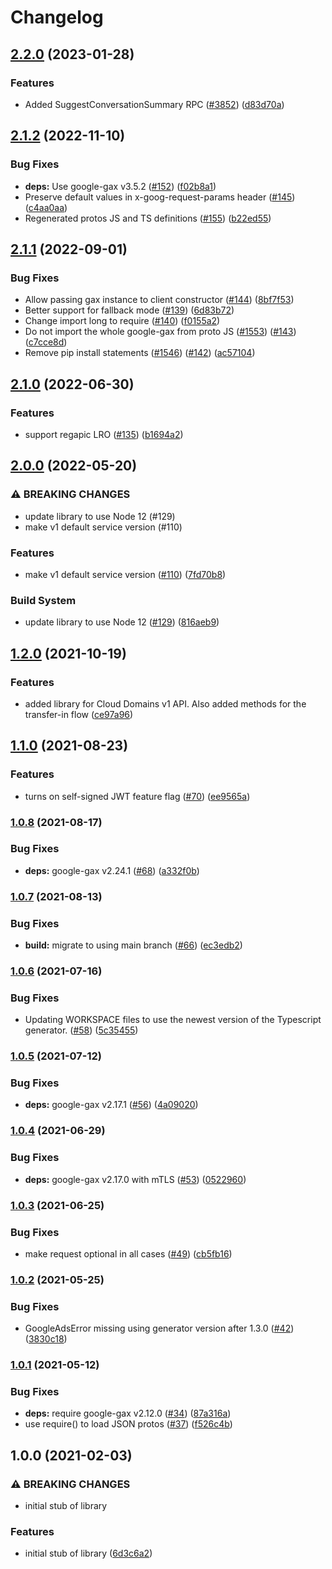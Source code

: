 # Changelog

## [2.2.0](https://github.com/googleapis/google-cloud-node/compare/domains-v2.1.2...domains-v2.2.0) (2023-01-28)


### Features

* Added SuggestConversationSummary RPC ([#3852](https://github.com/googleapis/google-cloud-node/issues/3852)) ([d83d70a](https://github.com/googleapis/google-cloud-node/commit/d83d70a25f78812a44c4476b2149fbdef0a2baa1))

## [2.1.2](https://github.com/googleapis/nodejs-domains/compare/v2.1.1...v2.1.2) (2022-11-10)


### Bug Fixes

* **deps:** Use google-gax v3.5.2 ([#152](https://github.com/googleapis/nodejs-domains/issues/152)) ([f02b8a1](https://github.com/googleapis/nodejs-domains/commit/f02b8a167db37ef21410d0bdd3c656b9a7d471f9))
* Preserve default values in x-goog-request-params header ([#145](https://github.com/googleapis/nodejs-domains/issues/145)) ([c4aa0aa](https://github.com/googleapis/nodejs-domains/commit/c4aa0aa2324f365e4c700da916f399174b016ade))
* Regenerated protos JS and TS definitions ([#155](https://github.com/googleapis/nodejs-domains/issues/155)) ([b22ed55](https://github.com/googleapis/nodejs-domains/commit/b22ed5506ac16662b555793d41844619ed7b9889))

## [2.1.1](https://github.com/googleapis/nodejs-domains/compare/v2.1.0...v2.1.1) (2022-09-01)


### Bug Fixes

* Allow passing gax instance to client constructor ([#144](https://github.com/googleapis/nodejs-domains/issues/144)) ([8bf7f53](https://github.com/googleapis/nodejs-domains/commit/8bf7f53f0011f89c87ee182ddf75dcc3c5cef188))
* Better support for fallback mode ([#139](https://github.com/googleapis/nodejs-domains/issues/139)) ([6d83b72](https://github.com/googleapis/nodejs-domains/commit/6d83b72d9ad9998d5ded5a1ad8aed4f464917b6f))
* Change import long to require ([#140](https://github.com/googleapis/nodejs-domains/issues/140)) ([f0155a2](https://github.com/googleapis/nodejs-domains/commit/f0155a211d70255155664a9776857cd37e9d46bf))
* Do not import the whole google-gax from proto JS ([#1553](https://github.com/googleapis/nodejs-domains/issues/1553)) ([#143](https://github.com/googleapis/nodejs-domains/issues/143)) ([c7cce8d](https://github.com/googleapis/nodejs-domains/commit/c7cce8db16bd58052bc6ac5226638ac07bc398c4))
* Remove pip install statements ([#1546](https://github.com/googleapis/nodejs-domains/issues/1546)) ([#142](https://github.com/googleapis/nodejs-domains/issues/142)) ([ac57104](https://github.com/googleapis/nodejs-domains/commit/ac571044a6299ee5b427b4d8adc84c358cee2cdd))

## [2.1.0](https://github.com/googleapis/nodejs-domains/compare/v2.0.0...v2.1.0) (2022-06-30)


### Features

* support regapic LRO ([#135](https://github.com/googleapis/nodejs-domains/issues/135)) ([b1694a2](https://github.com/googleapis/nodejs-domains/commit/b1694a2669359b73efb7860fb30bafa60af77ca2))

## [2.0.0](https://github.com/googleapis/nodejs-domains/compare/v1.2.0...v2.0.0) (2022-05-20)


### ⚠ BREAKING CHANGES

* update library to use Node 12 (#129)
* make v1 default service version (#110)

### Features

* make v1 default service version ([#110](https://github.com/googleapis/nodejs-domains/issues/110)) ([7fd70b8](https://github.com/googleapis/nodejs-domains/commit/7fd70b868314778e49c9d21eff398e0aae7a41c4))


### Build System

* update library to use Node 12 ([#129](https://github.com/googleapis/nodejs-domains/issues/129)) ([816aeb9](https://github.com/googleapis/nodejs-domains/commit/816aeb9a7137e0a3956005d8ffbcd2a2e6b3e6bb))

## [1.2.0](https://www.github.com/googleapis/nodejs-domains/compare/v1.1.0...v1.2.0) (2021-10-19)


### Features

* added library for Cloud Domains v1 API. Also added methods for the transfer-in flow ([ce97a96](https://www.github.com/googleapis/nodejs-domains/commit/ce97a96ef13e9a73a69b05b59729d2d4172adafc))

## [1.1.0](https://www.github.com/googleapis/nodejs-domains/compare/v1.0.8...v1.1.0) (2021-08-23)


### Features

* turns on self-signed JWT feature flag ([#70](https://www.github.com/googleapis/nodejs-domains/issues/70)) ([ee9565a](https://www.github.com/googleapis/nodejs-domains/commit/ee9565a2a5f0971ea530ccd478cfe55467bfc4d9))

### [1.0.8](https://www.github.com/googleapis/nodejs-domains/compare/v1.0.7...v1.0.8) (2021-08-17)


### Bug Fixes

* **deps:** google-gax v2.24.1 ([#68](https://www.github.com/googleapis/nodejs-domains/issues/68)) ([a332f0b](https://www.github.com/googleapis/nodejs-domains/commit/a332f0b54c14da104bca7c1ba691a57797ec64a5))

### [1.0.7](https://www.github.com/googleapis/nodejs-domains/compare/v1.0.6...v1.0.7) (2021-08-13)


### Bug Fixes

* **build:** migrate to using main branch ([#66](https://www.github.com/googleapis/nodejs-domains/issues/66)) ([ec3edb2](https://www.github.com/googleapis/nodejs-domains/commit/ec3edb2750b7e393d8452c42f36a20a1c4fc8778))

### [1.0.6](https://www.github.com/googleapis/nodejs-domains/compare/v1.0.5...v1.0.6) (2021-07-16)


### Bug Fixes

* Updating WORKSPACE files to use the newest version of the Typescript generator. ([#58](https://www.github.com/googleapis/nodejs-domains/issues/58)) ([5c35455](https://www.github.com/googleapis/nodejs-domains/commit/5c35455f992ecdfb0fb71d74265dede9151bbd2b))

### [1.0.5](https://www.github.com/googleapis/nodejs-domains/compare/v1.0.4...v1.0.5) (2021-07-12)


### Bug Fixes

* **deps:** google-gax v2.17.1 ([#56](https://www.github.com/googleapis/nodejs-domains/issues/56)) ([4a09020](https://www.github.com/googleapis/nodejs-domains/commit/4a090203e334403c7f4ef520834de61d53d400f6))

### [1.0.4](https://www.github.com/googleapis/nodejs-domains/compare/v1.0.3...v1.0.4) (2021-06-29)


### Bug Fixes

* **deps:** google-gax v2.17.0 with mTLS ([#53](https://www.github.com/googleapis/nodejs-domains/issues/53)) ([0522960](https://www.github.com/googleapis/nodejs-domains/commit/0522960d9504498991a05a2a5ffe3a2095c12ca4))

### [1.0.3](https://www.github.com/googleapis/nodejs-domains/compare/v1.0.2...v1.0.3) (2021-06-25)


### Bug Fixes

* make request optional in all cases ([#49](https://www.github.com/googleapis/nodejs-domains/issues/49)) ([cb5fb16](https://www.github.com/googleapis/nodejs-domains/commit/cb5fb16ac3de2c444537ac8b6bdd8a166f544ed6))

### [1.0.2](https://www.github.com/googleapis/nodejs-domains/compare/v1.0.1...v1.0.2) (2021-05-25)


### Bug Fixes

* GoogleAdsError missing using generator version after 1.3.0 ([#42](https://www.github.com/googleapis/nodejs-domains/issues/42)) ([3830c18](https://www.github.com/googleapis/nodejs-domains/commit/3830c1832e65c5ecbfd821931582fd87cada793b))

### [1.0.1](https://www.github.com/googleapis/nodejs-domains/compare/v1.0.0...v1.0.1) (2021-05-12)


### Bug Fixes

* **deps:** require google-gax v2.12.0 ([#34](https://www.github.com/googleapis/nodejs-domains/issues/34)) ([87a316a](https://www.github.com/googleapis/nodejs-domains/commit/87a316a5a1e3baeea370035676c514dde1268ca3))
* use require() to load JSON protos ([#37](https://www.github.com/googleapis/nodejs-domains/issues/37)) ([f526c4b](https://www.github.com/googleapis/nodejs-domains/commit/f526c4bae5388bc94e0bb28bea908b06e9f8c17a))

## 1.0.0 (2021-02-03)


### ⚠ BREAKING CHANGES

* initial stub of library

### Features

* initial stub of library ([6d3c6a2](https://www.github.com/googleapis/nodejs-domains/commit/6d3c6a246543457ce0edc7a471bafed6e61700f4))
